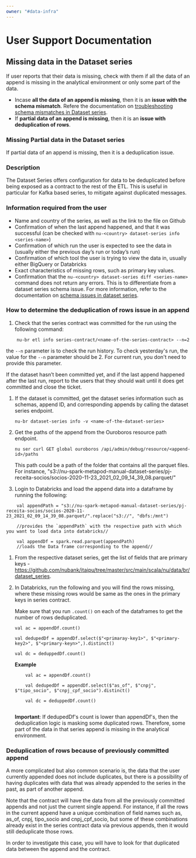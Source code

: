 ```yaml
---
owner: "#data-infra"
---
```


# User Support Documentation

## Missing data in the Dataset series

If user reports that their data is missing, check with them if all the data of an append is missing in the analytical environment or only some part of the data.

- Incase **all the data of an append is missing**, then it is an **issue with the schema mismatch**. Refere the documentation on [troubleshooting schema mismatches in Dataset series](https://github.com/nubank/data-platform-docs/blob/master/data-users/etl_users/dataset_series.md#troubleshooting-dataset-series-schema-mismatches).
- If **partial data of an append is missing**, then it is an **issue with deduplication of rows**.

### Missing Partial data in the Dataset series

If partial data of an append is missing, then it is a deduplication issue.

### Description

The Dataset Series offers configuration for data to be deduplicated before being exposed as a contract to the rest of the ETL. This is useful in particular for Kafka based series, to mitigate against duplicated messages.

### Information required from the user

- Name and country of the series, as well as the link to the file on Github
- Confirmation of when the last append happened, and that it was successful (can be checked with `nu-<country> dataset-series info <series-name>`)
- Confirmation of which run the user is expected to see the data in (usually either the previous day’s run or today’s run)
- Confirmation of which tool the user is trying to view the data in, usually either BigQuery or Databricks
- Exact characteristics of missing rows, such as primary key values.
- Confirmation that the `nu-<country> dataset-series diff <series-name>` command does not return any errors. This is to differentiate from a dataset series schema issue. For more information, refer to the documentation on [schema issues in dataset series](https://github.com/nubank/data-platform-docs/blob/master/data-users/etl_users/dataset_series.md#troubleshooting-dataset-series-schema-mismatches).


### How to determine the deduplication of rows issue in an append

1. Check that the series contract was committed for the run using the following command:

```
    nu-br etl info series-contract/<name-of-the-series-contract> --n=2
```

the `--n` parameter is to check the run history. To check yesterday's run, the value for the `--n` parameter should be 2. For current run, you don't need to provide this parameter.

If the dataset hasn’t been committed yet, and if the last append happened after the last run, report to the users that they should wait until it does get committed and close the ticket.

1. If the dataset is committed, get the dataset series information such as schemas, append ID, and corresponding appends by calling the dataset series endpoint.

    ```
    nu-br dataset-series info -v <name-of-the-dataset-series>
    ```

1. Get the paths of the append from the Ouroboros resource path endpoint.

    ```
    nu ser curl GET global ouroboros /api/admin/debug/resource/<append-id>/paths
    ```

    This path could be a path of the folder that contains all the parquet files. For instance,
    "s3://nu-spark-metapod-manual-dataset-series/pj-receita-socios/socios-2020-11-23_2021_02_09_14_39_08.parquet/"

1. Login to Databricks and load the append data into a dataframe by running the following:

```
    val appendPath = "s3://nu-spark-metapod-manual-dataset-series/pj-receita-socios/socios-2020-11-23_2021_02_09_14_39_08.parquet/".replace("s3://", "dbfs:/mnt")

    //provides the `appendPath` with the respective path with which you want to load data into databricks//
    
    val appendDf = spark.read.parquet(appendPath) 
    //loads the Data frame corresponding to the append//
```

1. From the respective dataset series, get the list of fields that are primary keys - https://github.com/nubank/itaipu/tree/master/src/main/scala/nu/data/br/dataset_series.

1. In Databricks, run the following and you will find the rows missing, where these missing rows would be same as the ones in the primary keys in series contract.

    Make sure that you run `.count()` on each of the dataframes to get the number of rows deduplicated.

    ```
    val ac = appendDf.count()

    val dedupedDf = appendDf.select($"<primaray-key1>", $"<primary-key2>", $"<primary-keyn>",).distinct()

    val dc = deduppedDf.count()
    ```

    **Example**

    ```
        val ac = appendDf.count()

        val dedupedDf = appendDf.select($"as_of", $"cnpj", $"tipo_socio", $"cnpj_cpf_socio").distinct()
    
        val dc = deduppedDf.count()
        
    ```

    **Important**: If dedupedDf's count is lower than appendDf's, then the deduplication logic is masking some duplicated rows. Therefore, some part of the data in that series append is missing in the analytical environment.


### Deduplication of rows because of previously committed append

A more complicated but also common scenario is, the data that the user currently appended does not include duplicates, but there is a possibility of having duplicates with data that was already appended to the series in the past, as part of another append.

Note that the contract will have the data from all the previously committed appends and not just the current single append. For instance, if all the rows in the current append have a unique combination of field names such as, as_of, cnpj, tipo_socio and cnpj_cpf_socio, but some of these combinations already exist in the series contract data via previous appends, then it would still deduplicate those rows.

In order to investigate this case, you will have to look for that duplicated data between the append and the contract.
